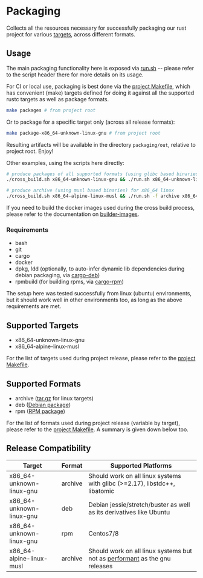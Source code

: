 # Packaging

Collects all the resources necessary for successfully packaging our rust project for various [targets](https://doc.rust-lang.org/rustc/targets/built-in.html), across different formats.

## Usage

The main packaging functionality here is exposed via [run.sh](run.sh) -- please refer to the script header there for more details on its usage.

For CI or local use, packaging is best done via the [project Makefile](../Makefile), which has convenient (make) targets defined for doing it against all the supported rustc targets as well as package formats.

```bash
make packages # from project root
```

Or to package for a specific target only (across all release formats):

```bash
make package-x86_64-unknown-linux-gnu # from project root
```

Resulting artifacts will be available in the directory `packaging/out`, relative to project root. Enjoy!

Other examples, using the scripts here directly:

```bash
# produce packages of all supported formats (using glibc based binaries) for x86_64 linux
./cross_build.sh x86_64-unknown-linux-gnu && ./run.sh x86_64-unknown-linux-gnu

# produce archive (using musl based binaries) for x86_64 linux
./cross_build.sh x86_64-alpine-linux-musl && ./run.sh -f archive x86_64-alpine-linux-musl
```

If you need to build the docker images used during the cross build process, please refer to the documentation on [builder-images](./builder-images).

### Requirements

* bash
* git
* cargo
* docker
* dpkg, ldd (optionally, to auto-infer dynamic lib dependencies during debian packaging, via [cargo-deb](https://github.com/mmstick/cargo-deb#installation))
* rpmbuild (for building rpms, via [cargo-rpm](https://github.com/iqlusioninc/cargo-rpm.git))

The setup here was tested successfully from linux (ubuntu) environments, but it should work well in other environments too, as long as the above requirements are met.

## Supported Targets

* x86_64-unknown-linux-gnu
* x86_64-alpine-linux-musl

For the list of targets used during project release, please refer to the [project Makefile](../Makefile).

## Supported Formats

* archive ([tar.gz](https://en.wikipedia.org/wiki/Tar_(computing)) for linux targets)
* deb ([Debian package](https://www.debian.org/doc/debian-policy/ch-binary.html))
* rpm ([RPM package](https://rpm.org/))

For the list of formats used during project release (variable by target), please refer to the [project Makefile](../Makefile). A summary is given down below too.

## Release Compatibility

| Target | Format | Supported Platforms |
| -------| -------| --------------------|
| x86_64-unknown-linux-gnu | archive | Should work on all linux systems with glibc (>=2.17), libstdc++, libatomic |
| x86_64-unknown-linux-gnu | deb | Debian jessie/stretch/buster as well as its derivatives like Ubuntu |
| x86_64-unknown-linux-gnu | rpm | Centos7/8 |
| x86_64-alpine-linux-musl | archive | Should work on all linux systems but not as [performant](https://github.com/wayfair-tremor/tremor-runtime/issues/377) as the gnu releases |
